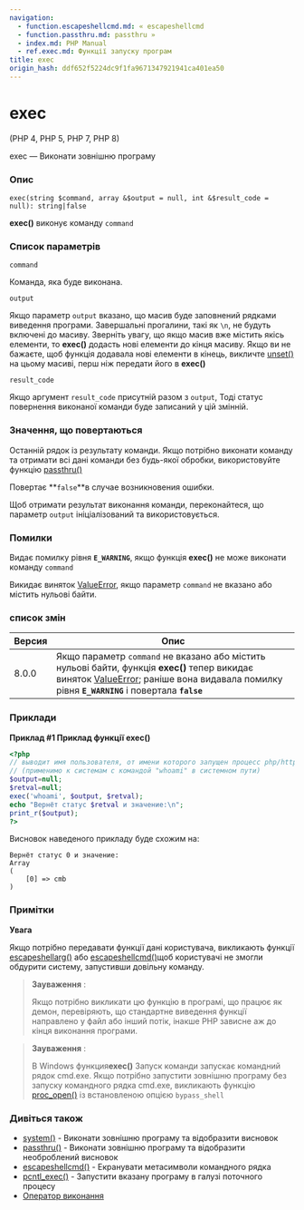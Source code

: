 ```yaml
---
navigation:
  - function.escapeshellcmd.md: « escapeshellcmd
  - function.passthru.md: passthru »
  - index.md: PHP Manual
  - ref.exec.md: Функції запуску програм
title: exec
origin_hash: ddf652f5224dc9f1fa9671347921941ca401ea50
---
```

# exec

(PHP 4, PHP 5, PHP 7, PHP 8)

exec — Виконати зовнішню програму

### Опис

```methodsynopsis
exec(string $command, array &$output = null, int &$result_code = null): string|false
```

**exec()** виконує команду `command`

### Список параметрів

`command`

Команда, яка буде виконана.

`output`

Якщо параметр `output` вказано, що масив буде заповнений рядками виведення програми. Завершальні прогалини, такі як `\n`, не будуть включені до масиву. Зверніть увагу, що якщо масив вже містить якісь елементи, то **exec()** додасть нові елементи до кінця масиву. Якщо ви не бажаєте, щоб функція додавала нові елементи в кінець, викличте [unset()](function.unset.md) на цьому масиві, перш ніж передати його в **exec()**

`result_code`

Якщо аргумент `result_code` присутній разом з `output`, Тоді статус повернення виконаної команди буде записаний у цій змінній.

### Значення, що повертаються

Останній рядок із результату команди. Якщо потрібно виконати команду та отримати всі дані команди без будь-якої обробки, використовуйте функцію [passthru()](function.passthru.md)

Повертає \*\*`false`\*\*в случае возникновения ошибки.

Щоб отримати результат виконання команди, переконайтеся, що параметр `output` ініціалізований та використовується.

### Помилки

Видає помилку рівня **`E_WARNING`**, якщо функція **exec()** не може виконати команду `command`

Викидає виняток [ValueError](class.valueerror.md), якщо параметр `command` не вказано або містить нульові байти.

### список змін

| Версия | Опис |
| --- | --- |
| 8.0.0 | Якщо параметр `command` не вказано або містить нульові байти, функція **exec()** тепер викидає виняток [ValueError](class.valueerror.md); раніше вона видавала помилку рівня **`E_WARNING`** і повертала **`false`** |

### Приклади

**Приклад #1 Приклад функції **exec()****

```php
<?php
// выводит имя пользователя, от имени которого запущен процесс php/httpd
// (применимо к системам с командой "whoami" в системном пути)
$output=null;
$retval=null;
exec('whoami', $output, $retval);
echo "Вернёт статус $retval и значение:\n";
print_r($output);
?>
```

Висновок наведеного прикладу буде схожим на:

```
Вернёт статус 0 и значение:
Array
(
    [0] => cmb
)
```

### Примітки

**Увага**

Якщо потрібно передавати функції дані користувача, викликають функції [escapeshellarg()](function.escapeshellarg.md) або [escapeshellcmd()](function.escapeshellcmd.md)щоб користувачі не змогли обдурити систему, запустивши довільну команду.

> **Зауваження** :
> 
> Якщо потрібно викликати цю функцію в програмі, що працює як демон, перевіряють, що стандартне виведення функції направлено у файл або інший потік, інакше PHP зависне аж до кінця виконання програми.

> **Зауваження** :
> 
> В Windows функция**exec()** Запуск команди запускає командний рядок cmd.exe. Якщо потрібно запустити зовнішню програму без запуску командного рядка cmd.exe, викликають функцію [proc\_open()](function.proc-open.md) із встановленою опцією `bypass_shell`

### Дивіться також

-   [system()](function.system.md) \- Виконати зовнішню програму та відобразити висновок
-   [passthru()](function.passthru.md) \- Виконати зовнішню програму та відобразити необроблений висновок
-   [escapeshellcmd()](function.escapeshellcmd.md) \- Екранувати метасимволи командного рядка
-   [pcntl\_exec()](function.pcntl-exec.md) \- Запустити вказану програму в галузі поточного процесу
-   [Оператор виконання](language.operators.execution.md)
